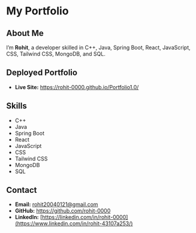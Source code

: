 # My Portfolio

## About Me
I’m **Rohit**, a developer skilled in C++, Java, Spring Boot, React, JavaScript, CSS, Tailwind CSS, MongoDB, and SQL.

## Deployed Portfolio
- **Live Site:** https://rohit-0000.github.io/Portfolio1.0/

## Skills
- C++
- Java
- Spring Boot
- React
- JavaScript
- CSS
- Tailwind CSS
- MongoDB
- SQL

## Contact
- **Email:** rohit20040121@gmail.com  
- **GitHub:** https://github.com/rohit-0000
- **LinkedIn:** [https://linkedin.com/in/rohit-0000](https://www.linkedin.com/in/rohit-43107a253/)
